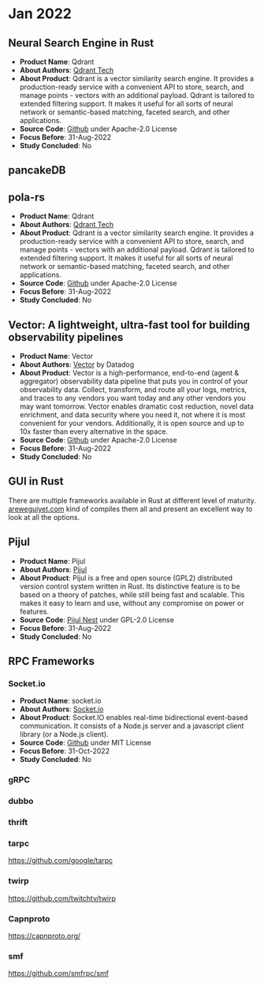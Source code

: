# Jan 2022

## Neural Search Engine in Rust
* **Product Name**: Qdrant
* **About Authors**: [Qdrant Tech](https://qdrant.tech/) 
* **About Product**: Qdrant is a vector similarity search engine. It provides a production-ready service with a convenient API to store, search, and manage points - vectors with an additional payload. Qdrant is tailored to extended filtering support. It makes it useful for all sorts of neural network or semantic-based matching, faceted search, and other applications.
* **Source Code**: [Github](https://github.com/qdrant/qdrant) under Apache-2.0 License
* **Focus Before**: 31-Aug-2022
* **Study Concluded**: No

## pancakeDB

## pola-rs
* **Product Name**: Qdrant
* **About Authors**: [Qdrant Tech](https://qdrant.tech/)
* **About Product**: Qdrant is a vector similarity search engine. It provides a production-ready service with a convenient API to store, search, and manage points - vectors with an additional payload. Qdrant is tailored to extended filtering support. It makes it useful for all sorts of neural network or semantic-based matching, faceted search, and other applications.
* **Source Code**: [Github](https://github.com/qdrant/qdrant) under Apache-2.0 License
* **Focus Before**: 31-Aug-2022
* **Study Concluded**: No

## Vector: A lightweight, ultra-fast tool for building observability pipelines
* **Product Name**: Vector
* **About Authors**: [Vector](https://vector.dev/) by Datadog
* **About Product**: Vector is a high-performance, end-to-end (agent & aggregator) observability data pipeline that puts you in control of your observability data. Collect, transform, and route all your logs, metrics, and traces to any vendors you want today and any other vendors you may want tomorrow. Vector enables dramatic cost reduction, novel data enrichment, and data security where you need it, not where it is most convenient for your vendors. Additionally, it is open source and up to 10x faster than every alternative in the space.
* **Source Code**: [Github](https://github.com/vectordotdev/vector?) under Apache-2.0 License
* **Focus Before**: 31-Aug-2022
* **Study Concluded**: No

## GUI in Rust
There are multiple frameworks available in Rust at different level of maturity. [areweguiyet.com](areweguiyet.com) kind of compiles them all and present an excellent way to look at all the options.

## Pijul
* **Product Name**: Pijul
* **About Authors**: [Pijul](https://pijul.com/)
* **About Product**: Pijul is a free and open source (GPL2) distributed version control system written in Rust. Its distinctive feature is to be based on a theory of patches, while still being fast and scalable. This makes it easy to learn and use, without any compromise on power or features.
* **Source Code**: [Pijul Nest](https://nest.pijul.com/pijul/pijul) under GPL-2.0 License
* **Focus Before**: 31-Aug-2022
* **Study Concluded**: No

## RPC Frameworks
### Socket.io
* **Product Name**: socket.io
* **About Authors**: [Socket.io](https://socket.io/)
* **About Product**: Socket.IO enables real-time bidirectional event-based communication. It consists of a Node.js server and a javascript client library (or a Node.js client).
* **Source Code**: [Github](https://github.com/socketio/socket.io) under MIT License
* **Focus Before**: 31-Oct-2022
* **Study Concluded**: No

### gRPC

### dubbo

### thrift

### tarpc
https://github.com/google/tarpc

### twirp
https://github.com/twitchtv/twirp

### Capnproto
https://capnproto.org/


### smf
https://github.com/smfrpc/smf
